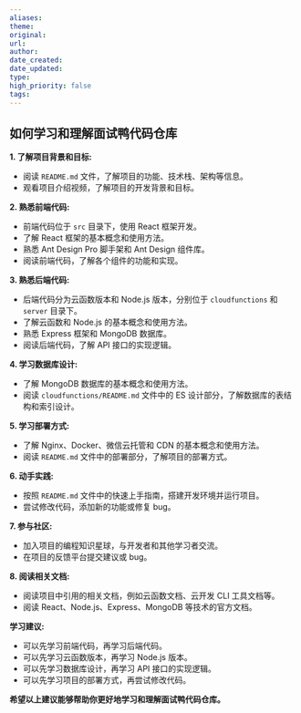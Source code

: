 ```yaml
---
aliases: 
theme: 
original: 
url: 
author: 
date_created: 
date_updated: 
type: 
high_priority: false
tags:
---
```

## 如何学习和理解面试鸭代码仓库

**1. 了解项目背景和目标:**

* 阅读 `README.md` 文件，了解项目的功能、技术栈、架构等信息。
* 观看项目介绍视频，了解项目的开发背景和目标。

**2. 熟悉前端代码:**

* 前端代码位于 `src` 目录下，使用 React 框架开发。
* 了解 React 框架的基本概念和使用方法。
* 熟悉 Ant Design Pro 脚手架和 Ant Design 组件库。
* 阅读前端代码，了解各个组件的功能和实现。

**3. 熟悉后端代码:**

* 后端代码分为云函数版本和 Node.js 版本，分别位于 `cloudfunctions` 和 `server` 目录下。
* 了解云函数和 Node.js 的基本概念和使用方法。
* 熟悉 Express 框架和 MongoDB 数据库。
* 阅读后端代码，了解 API 接口的实现逻辑。

**4. 学习数据库设计:**

* 了解 MongoDB 数据库的基本概念和使用方法。
* 阅读 `cloudfunctions/README.md` 文件中的 ES 设计部分，了解数据库的表结构和索引设计。

**5. 学习部署方式:**

* 了解 Nginx、Docker、微信云托管和 CDN 的基本概念和使用方法。
* 阅读 `README.md` 文件中的部署部分，了解项目的部署方式。

**6. 动手实践:**

* 按照 `README.md` 文件中的快速上手指南，搭建开发环境并运行项目。
* 尝试修改代码，添加新的功能或修复 bug。

**7. 参与社区:**

* 加入项目的编程知识星球，与开发者和其他学习者交流。
* 在项目的反馈平台提交建议或 bug。

**8. 阅读相关文档:**

* 阅读项目中引用的相关文档，例如云函数文档、云开发 CLI 工具文档等。
* 阅读 React、Node.js、Express、MongoDB 等技术的官方文档。

**学习建议:**

* 可以先学习前端代码，再学习后端代码。
* 可以先学习云函数版本，再学习 Node.js 版本。
* 可以先学习数据库设计，再学习 API 接口的实现逻辑。
* 可以先学习项目的部署方式，再尝试修改代码。

**希望以上建议能够帮助你更好地学习和理解面试鸭代码仓库。** 


